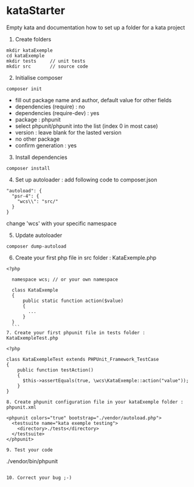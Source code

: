 # kataStarter
Empty kata and documentation how to set up a folder for a kata project

1. Create folders
  ```  
  mkdir kataExemple
  cd kataExemple
  mkdir tests     // unit tests
  mkdir src       // source code
  ```

2. Initialise composer
  ```
  composer init
  ```
  - fill out package name and author, default value for other fields
  - dependencies (require) : no
  - dependencies (require-dev) : yes
  - package : phpunit
  - select phpunit/phpunit into the list (index 0 in most case)
  - version : leave blank for the lasted version
  - no other package
  - confirm generation : yes

3. Install dependencies
  ```
  composer install
  ```
4. Set up autoloader : add following code to composer.json
  ```
  "autoload": {
    "psr-4": {
      "wcs\\": "src/"
    }
  }
  ```
  change 'wcs' with your specific namespace
  
5. Update autoloader
  ```
  composer dump-autoload
  ```
6. Create your first php file in src folder : KataExemple.php
  ```
  <?php
    
    namespace wcs; // or your own namespace
    
    class KataExemple
    {
        public static function action($value)
        {
          ...
        }
    }
    ```
7. Create your first phpunit file in tests folder : KataExempleTest.php
  ```
    <?php
    
    class KataExempleTest extends PHPUnit_Framework_TestCase
    {
        public function testAction()
        {
          $this->assertEquals(true, \wcs\KataExemple::action("value"));
        }
    }
  ```
8. Create phpunit configuration file in your kataExemple folder : phpunit.xml

  ```
  <?xml version="1.0" encoding="utf-8" ?>
    <phpunit colors="true" bootstrap="./vendor/autoload.php">
      <testsuite name="kata exemple testing">
        <directory>./tests</directory>
      </testsuite>
    </phpunit>
  ```
9. Test your code 
  ```
  ./vendor/bin/phpunit
  ```

10. Correct your bug ;-)

